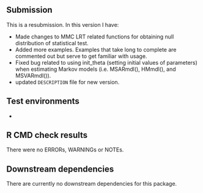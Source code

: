 ## Submission
This is a resubmission. In this version I have:

* Made changes to MMC LRT related functions for obtaining null distribution of statistical test.
* Added more examples. Examples that take long to complete are commented out but serve to get familiar with usage. 
* Fixed bug related to using init_theta (setting initial values of parameters) when estimating Markov models (i.e. MSARmdl(), HMmdl(), and MSVARmdl()). 
* updated `DESCRIPTION` file for new version.

## Test environments
*

## R CMD check results

There were no ERRORs, WARNINGs or NOTEs.

## Downstream dependencies

There are currently no downstream dependencies for this package.

